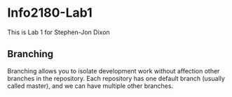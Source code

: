# Info2180-Lab1

This is Lab 1 for Stephen-Jon Dixon

## Branching

Branching allows you to isolate development work without affection other branches in the repository. Each repository has one default branch (usually called master), and we can have multiple other branches.